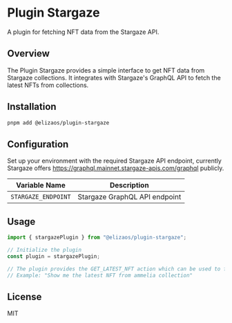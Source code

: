 # Plugin Stargaze

A plugin for fetching NFT data from the Stargaze API.

## Overview

The Plugin Stargaze provides a simple interface to get NFT data from Stargaze collections. It integrates with Stargaze's GraphQL API to fetch the latest NFTs from collections.

## Installation

```bash
pnpm add @elizaos/plugin-stargaze
```

## Configuration

Set up your environment with the required Stargaze API endpoint, currently Stargaze offers https://graphql.mainnet.stargaze-apis.com/graphql publicly.

| Variable Name | Description |
| ------------- | ----------- |
| `STARGAZE_ENDPOINT` | Stargaze GraphQL API endpoint |

## Usage

```typescript
import { stargazePlugin } from "@elizaos/plugin-stargaze";

// Initialize the plugin
const plugin = stargazePlugin;

// The plugin provides the GET_LATEST_NFT action which can be used to fetch NFTs
// Example: "Show me the latest NFT from ammelia collection"
```

## License

MIT
